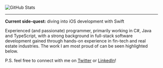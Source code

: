 ![GitHub Stats](https://github-readme-stats.vercel.app/api?username=chadrakh&count_private=true&show_icons=true&theme=onedark&custom_title=Chadrak's&nbsp;GitHub&nbsp;Profile&bg_color=0d1117&icon_color=61DAFB&text_color=ffffff&title_color=ffffff)
<!--
Deploy personal Vercel instance to host stats (eventually) to avoid spontaneous downtime
https://github.com/anuraghazra/github-readme-stats#deploy-on-your-own-vercel-instance
-->
<hr />
<!-- ## ✨ Project Spotlight
### Game Launcher Application
<b>Repository:</b> https://github.com/chadrakh/GameLauncherApp
<br>
<i>Description coming soon...</i> -->

<b>Current side-quest:</b> diving into iOS development with Swift

Experienced (and passionate) programmer, primarily working in C#, Java and TypeScript, with a strong background in full-stack software development gained through hands-on experience in fin-tech and real estate industries. The work I am most proud of can be seen highlighted below.

P.S. feel free to connect with me on [Twitter](https://twitter.com/chadrakdev)
 or [LinkedIn](https://www.linkedin.com/in/chadrakholondo/)!
